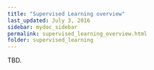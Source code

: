 ```yaml
---
title: "Supervised Learning overview"
last_updated: July 3, 2016
sidebar: mydoc_sidebar
permalink: supervised_learning_overview.html
folder: supervised_learning
---
```


TBD.
